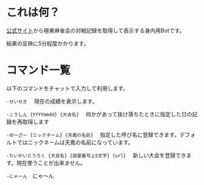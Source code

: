# これは何？
[公式サイト](https://tenhou.net/sc/raw/)から極東麻雀会の対戦記録を取得して表示する身内用Botです。

結果の反映に5分程度かかります。
# コマンド一覧
以下のコマンドをチャットで入力して利用します。

```-せいせき```　
現在の成績を表示します。

```-こうしん {YYYYmmdd} {大会名}```　
何かがあって抜け落ちたときに指定した日の記録を再取得します

```-ゆーざー {ニックネーム} {天鳳の名前}```　
指定した呼び名に登録できます。デフォルトではニックネームは天鳳の名前になっています。

```-たいかいとうろく {大会名} {部屋番号上5文字} {url}```　
新しい大会を登録できます。現在使うことが出来ません。

```-にゃーん```　にゃ〜ん

